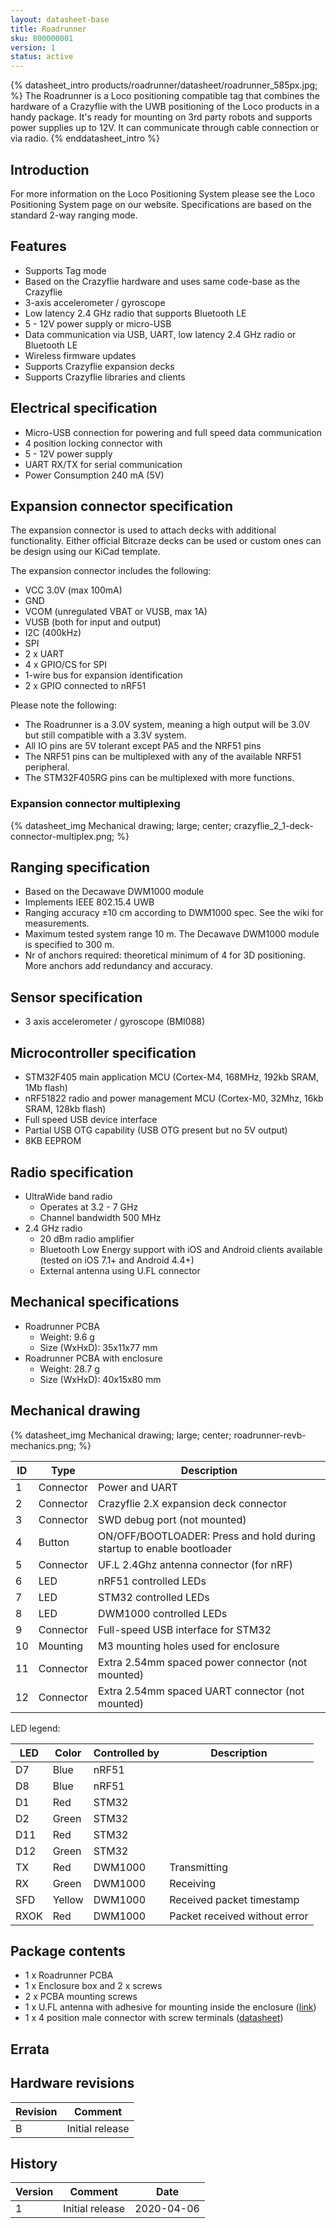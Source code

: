 ```yaml
---
layout: datasheet-base
title: Roadrunner
sku: 800000001
version: 1
status: active
---
```


{% datasheet_intro products/roadrunner/datasheet/roadrunner_585px.jpg; %}
The Roadrunner is a Loco positioning compatible tag that combines the hardware of a Crazyflie with the UWB positioning of the Loco products in a handy package. It's ready for mounting on 3rd party robots and supports power supplies up to 12V. It can communicate through cable connection or via radio.
{% enddatasheet_intro %}

## Introduction

For more information on the Loco Positioning System please see the Loco Positioning System page on our website. Specifications are based on the standard 2-way ranging mode.

## Features

* Supports Tag mode
* Based on the Crazyflie hardware and uses same code-base as the Crazyflie
* 3-axis accelerometer / gyroscope
* Low latency 2.4 GHz radio that supports Bluetooth LE
* 5 - 12V power supply or micro-USB
* Data communication via USB, UART, low latency 2.4 GHz radio or Bluetooth LE
* Wireless firmware updates
* Supports Crazyflie expansion decks
* Supports Crazyflie libraries and clients

## Electrical specification

* Micro-USB connection for powering and full speed data communication
* 4 position locking connector with
* 5 - 12V power supply
* UART RX/TX for serial communication
* Power Consumption 240 mA (5V)

## Expansion connector specification

The expansion connector is used to attach decks with additional functionality. Either official Bitcraze decks
can be used or custom ones can be design using our KiCad template.

The expansion connector includes the following:

* VCC 3.0V (max 100mA)
* GND
* VCOM (unregulated VBAT or VUSB, max 1A)
* VUSB (both for input and output)
* I2C (400kHz)
* SPI
* 2 x UART
* 4 x GPIO/CS for SPI
* 1-wire bus for expansion identification
* 2 x GPIO connected to nRF51

Please note the following:

* The Roadrunner is a 3.0V system, meaning a high output will be 3.0V but still compatible with a 3.3V system.
* All IO pins are 5V tolerant except PA5 and the NRF51 pins
* The NRF51 pins can be multiplexed with any of the available NRF51 peripheral.
* The STM32F405RG pins can be multiplexed with more functions.

### Expansion connector multiplexing

{% datasheet_img Mechanical drawing; large; center; crazyflie_2_1-deck-connector-multiplex.png; %}

## Ranging specification

* Based on the Decawave DWM1000 module
* Implements IEEE 802.15.4 UWB
* Ranging accuracy ±10 cm according to DWM1000 spec. See the wiki for measurements.
* Maximum tested system range 10 m. The Decawave DWM1000 module is specified to 300 m.
* Nr of anchors required: theoretical minimum of 4 for 3D positioning. More anchors add redundancy and accuracy.

## Sensor specification

* 3 axis accelerometer / gyroscope (BMI088)

## Microcontroller specification

* STM32F405 main application MCU (Cortex-M4, 168MHz, 192kb SRAM, 1Mb flash)
* nRF51822 radio and power management MCU (Cortex-M0, 32Mhz, 16kb SRAM, 128kb flash)
* Full speed USB device interface
* Partial USB OTG capability (USB OTG present but no 5V output)
* 8KB EEPROM

## Radio specification

* UltraWide band radio
  * Operates at 3.2 - 7 GHz
  * Channel bandwidth 500 MHz
* 2.4 GHz radio
  * 20 dBm radio amplifier
  * Bluetooth Low Energy support with iOS and Android clients available (tested on iOS 7.1+ and Android 4.4+)
  * External antenna using U.FL connector

## Mechanical specifications

* Roadrunner PCBA
  * Weight: 9.6 g
  * Size (WxHxD): 35x11x77 mm
* Roadrunner PCBA with enclosure
  * Weight: 28.7 g
  * Size (WxHxD): 40x15x80 mm

## Mechanical drawing

{% datasheet_img Mechanical drawing; large; center; roadrunner-revb-mechanics.png; %}

| ID | Type | Description |
| -- | ---- | ----------- |
| 1 | Connector | Power and UART |
| 2 | Connector | Crazyflie 2.X expansion deck connector |
| 3 | Connector | SWD debug port (not mounted) |
| 4 | Button | ON/OFF/BOOTLOADER: Press and hold during startup to enable bootloader |
| 5 | Connector | UF.L 2.4Ghz antenna connector (for nRF) |
| 6 | LED | nRF51 controlled LEDs |
| 7 | LED | STM32 controlled LEDs |
| 8 | LED | DWM1000 controlled LEDs |
| 9 | Connector | Full-speed USB interface for STM32 |
| 10 | Mounting | M3 mounting holes used for enclosure |
| 11 | Connector | Extra 2.54mm spaced power connector (not mounted) |
| 12 | Connector | Extra 2.54mm spaced UART connector (not mounted) |

LED legend:

| LED | Color | Controlled by | Description |
| --- | ----- | ------------- | ----------- |
| D7 | Blue | nRF51 |  |
| D8 | Blue | nRF51 |  |
| D1 | Red | STM32 |  |
| D2 | Green | STM32 |  |
| D11 | Red | STM32 |  |
| D12 | Green | STM32 |  |
| TX | Red | DWM1000 | Transmitting |
| RX | Green | DWM1000 | Receiving |
| SFD | Yellow | DWM1000 | Received packet timestamp |
| RXOK | Red | DWM1000 | Packet received without error |

## Package contents

* 1 x Roadrunner PCBA
* 1 x Enclosure box and 2 x screws
* 2 x PCBA mounting screws
* 1 x U.FL antenna with adhesive for mounting inside the enclosure ([link](https://www.inventeksys.com/wifi/wi-fi-antennas/2-4ghz-pcb/))
* 1 x 4 position male connector with screw terminals ([datasheet](https://katalog.we-online.de/em/datasheet/6913611000xx.pdf))

## Errata

## Hardware revisions

| Revision | Comment |
| ------- | ------- |
| B | Initial release |

## History

| Version | Comment | Date |
| ------- | ------- | ---- |
| 1 | Initial release | 2020-04-06 |
